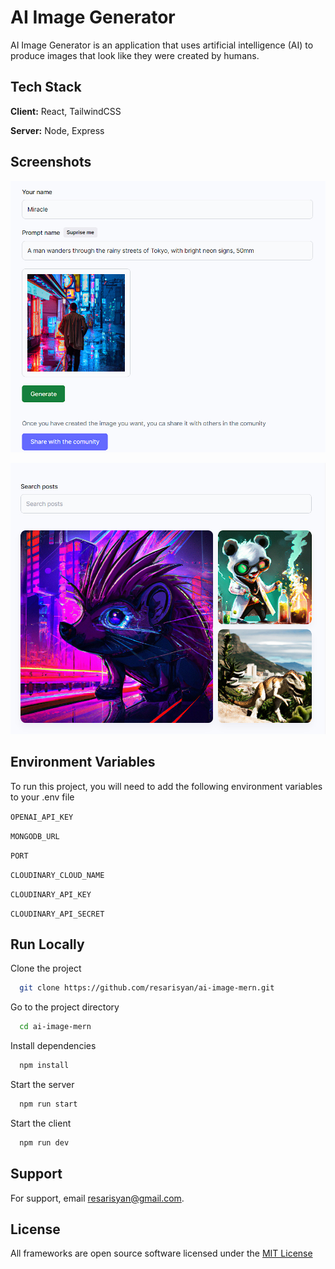 
# AI Image Generator

AI Image Generator is an application that uses artificial intelligence (AI) to produce images that look like they were created by humans.


## Tech Stack

**Client:** React, TailwindCSS

**Server:** Node, Express

## Screenshots

![Create Post Page](/screenshots/Screenshot-1.jpg)

![Home Page](/screenshots/Screenshot-2.jpg)


## Environment Variables

To run this project, you will need to add the following environment variables to your .env file

`OPENAI_API_KEY`

`MONGODB_URL`

`PORT`

`CLOUDINARY_CLOUD_NAME`

`CLOUDINARY_API_KEY`

`CLOUDINARY_API_SECRET`


## Run Locally

Clone the project

```bash
  git clone https://github.com/resarisyan/ai-image-mern.git
```

Go to the project directory

```bash
  cd ai-image-mern
```

Install dependencies

```bash
  npm install
```

Start the server

```bash
  npm run start
```

Start the client

```bash
  npm run dev
```
## Support

For support, email resarisyan@gmail.com.


## License

All frameworks are open source software licensed under the [MIT License](https://choosealicense.com/licenses/mit/)

